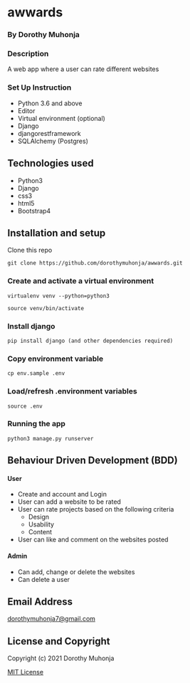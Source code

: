 # awwards

### By Dorothy Muhonja

### Description 
A web app where a user can rate different websites

### Set Up Instruction
* Python 3.6 and above
* Editor
* Virtual environment (optional)
*  Django
* djangorestframework
* SQLAlchemy (Postgres)

## Technologies used
* Python3
* Django
* css3
* html5
* Bootstrap4


## Installation and setup
 Clone this repo
 ```
 git clone https://github.com/dorothymuhonja/awwards.git
 ```

 ### Create and activate a virtual environment
 
    virtualenv venv --python=python3

    source venv/bin/activate

### Install django
    pip install django (and other dependencies required)

### Copy environment variable
    cp env.sample .env

### Load/refresh .environment variables
    source .env

### Running the app
```
python3 manage.py runserver
```
## Behaviour Driven Development (BDD)
#### User
* Create and account and Login
* User can add a website to be rated
* User can rate projects based on the following criteria
    * Design
    * Usability
    * Content
* User can like and comment on the websites posted

#### Admin
* Can add, change or delete the websites
* Can delete a user


## Email Address
dorothymuhonja7@gmail.com

## License and Copyright

Copyright (c) 2021 Dorothy Muhonja

[MIT License](LICENSE)
